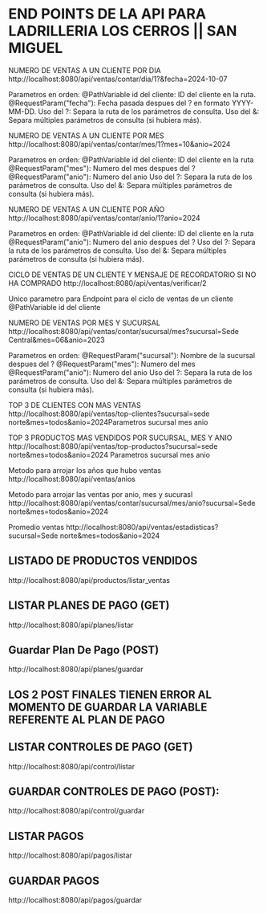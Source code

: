 # END POINTS DE LA API PARA LADRILLERIA LOS CERROS || SAN MIGUEL

NUMERO DE VENTAS A UN CLIENTE POR DIA
http://localhost:8080/api/ventas/contar/dia/1?&fecha=2024-10-07

Parametros en orden:
@PathVariable id del cliente: ID del cliente en la ruta.
@RequestParam("fecha"): Fecha pasada despues del ? en formato YYYY-MM-DD.
Uso del ?: Separa la ruta de los parámetros de consulta.
Uso del &: Separa múltiples parámetros de consulta (si hubiera más).

NUMERO DE VENTAS A UN CLIENTE POR MES
http://localhost:8080/api/ventas/contar/mes/1?mes=10&anio=2024

Parametros en orden:
@PathVariable id del cliente: ID del cliente en la ruta
@RequestParam("mes"): Numero del mes despues del ?
@RequestParam("anio"): Numero del anio
Uso del ?: Separa la ruta de los parámetros de consulta.
Uso del &: Separa múltiples parámetros de consulta (si hubiera más).

NUMERO DE VENTAS A UN CLIENTE POR AÑO
http://localhost:8080/api/ventas/contar/anio/1?anio=2024

Parametros en orden:
@PathVariable id del cliente: ID del cliente en la ruta
@RequestParam("anio"): Numero del anio despues del ?
Uso del ?: Separa la ruta de los parámetros de consulta.
Uso del &: Separa múltiples parámetros de consulta (si hubiera más).

CICLO DE VENTAS DE UN CLIENTE Y MENSAJE DE RECORDATORIO SI NO HA COMPRADO
http://localhost:8080/api/ventas/verificar/2

Unico parametro para Endpoint para el ciclo de ventas de un cliente
@PathVariable id del cliente

NUMERO DE VENTAS POR MES Y SUCURSAL
http://localhost:8080/api/ventas/contar/sucursal/mes?sucursal=Sede Central&mes=06&anio=2023

Parametros en orden:
@RequestParam("sucursal"): Nombre de la sucursal despues del ?
@RequestParam("mes"): Numero del mes
@RequestParam("anio"): Numero del anio
Uso del ?: Separa la ruta de los parámetros de consulta.
Uso del &: Separa múltiples parámetros de consulta (si hubiera más).

TOP 3 DE CLIENTES CON MAS VENTAS
http://localhost:8080/api/ventas/top-clientes?sucursal=sede norte&mes=todos&anio=2024Parametros
sucursal
mes
anio

TOP 3 PRODUCTOS MAS VENDIDOS POR SUCURSAL, MES Y ANIO
http://localhost:8080/api/ventas/top-productos?sucursal=sede norte&mes=todos&anio=2024
Parametros
sucursal
mes
anio

Metodo para arrojar los años que hubo ventas
http://localhost:8080/api/ventas/anios

Metodo para arrojar las ventas por anio, mes y sucurasl
http://localhost:8080/api/ventas/contar/sucursal/mes/anio?sucursal=Sede norte&mes=todos&anio=2024

Promedio ventas
http://localhost:8080/api/ventas/estadisticas?sucursal=Sede norte&mes=todos&anio=2024

## LISTADO DE PRODUCTOS VENDIDOS

http://localhost:8080/api/productos/listar_ventas

## LISTAR PLANES DE PAGO (GET)

http://localhost:8080/api/planes/listar

## Guardar Plan De Pago (POST)

http://localhost:8080/api/planes/guardar

## LOS 2 POST FINALES TIENEN ERROR AL MOMENTO DE GUARDAR LA VARIABLE REFERENTE AL PLAN DE PAGO

## LISTAR CONTROLES DE PAGO (GET)

http://localhost:8080/api/control/listar

## GUARDAR CONTROLES DE PAGO (POST):

http://localhost:8080/api/control/guardar

## LISTAR PAGOS

http://localhost:8080/api/pagos/listar

## GUARDAR PAGOS

http://localhost:8080/api/pagos/guardar

##

```

```
